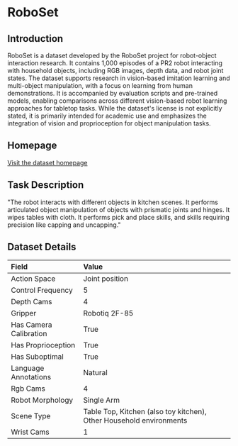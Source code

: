 # RoboSet


## Introduction

RoboSet is a dataset developed by the RoboSet project for robot-object interaction research. It contains 1,000 episodes of a PR2 robot interacting with household objects, including RGB images, depth data, and robot joint states. The dataset supports research in vision-based imitation learning and multi-object manipulation, with a focus on learning from human demonstrations. It is accompanied by evaluation scripts and pre-trained models, enabling comparisons across different vision-based robot learning approaches for tabletop tasks. While the dataset's license is not explicitly stated, it is primarily intended for academic use and emphasizes the integration of vision and proprioception for object manipulation tasks.


## Homepage

[Visit the dataset homepage](https://robopen.github.io/roboset/)


## Task Description

"The robot interacts with different objects in kitchen scenes. It performs articulated object manipulation of objects with prismatic joints and hinges. It wipes tables with cloth. It performs pick and place skills, and skills requiring precision like capping and uncapping."


## Dataset Details

| Field                            | Value                    |
|:---------------------------------|:-------------------------|
| Action Space                     | Joint position           |
| Control Frequency                     | 5           |
| Depth Cams                     | 4           |
| Gripper                     | Robotiq 2F-85           |
| Has Camera Calibration                     | True           |
| Has Proprioception                     | True           |
| Has Suboptimal                     | True           |
| Language Annotations                     | Natural           |
| Rgb Cams                     | 4           |
| Robot Morphology                     | Single Arm           |
| Scene Type                     | Table Top, Kitchen (also toy kitchen), Other Household environments           |
| Wrist Cams                     | 1           |


